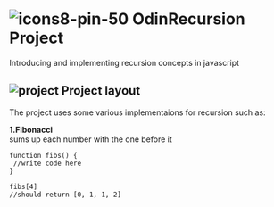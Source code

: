 # ![icons8-pin-50](https://github.com/jenzie68/OdinRecursion/assets/120878346/c1007c13-f36a-4fde-a182-946e74df523c) OdinRecursion Project
Introducing and implementing recursion concepts in javascript 
## ![project](https://github.com/jenzie68/OdinRecursion/assets/120878346/651dca51-9f76-40ff-bb28-35fe22af8556) Project layout
The project uses some various implementaions for recursion such as:

**1.Fibonacci**  
sums up each number with the one before it

 ```
function fibs() {
  //write code here
}

fibs[4]
 //should return [0, 1, 1, 2] 
 ```




